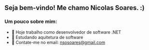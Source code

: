 ## Seja bem-vindo! Me chamo Nicolas Soares. :)

### Um pouco sobre mim:

- 🔭 Hoje trabalho como desenvolvedor de software .NET
- 🌱 Estudando aquitetura de software
- 📩 Contate-me no email: nsosoares@gmail.com


